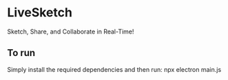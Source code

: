 # LiveSketch
Sketch, Share, and Collaborate in Real-Time!

## To run

Simply install the required dependencies and then run: npx electron main.js

